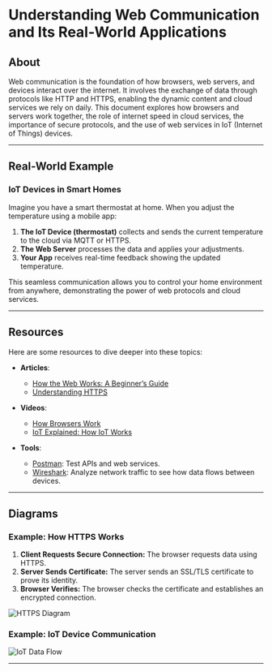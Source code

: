 # Understanding Web Communication and Its Real-World Applications

## About  
Web communication is the foundation of how browsers, web servers, and devices interact over the internet. It involves the exchange of data through protocols like HTTP and HTTPS, enabling the dynamic content and cloud services we rely on daily. This document explores how browsers and servers work together, the role of internet speed in cloud services, the importance of secure protocols, and the use of web services in IoT (Internet of Things) devices.

---

## Real-World Example  

### IoT Devices in Smart Homes  
Imagine you have a smart thermostat at home. When you adjust the temperature using a mobile app:  
1. **The IoT Device (thermostat)** collects and sends the current temperature to the cloud via MQTT or HTTPS.  
2. **The Web Server** processes the data and applies your adjustments.  
3. **Your App** receives real-time feedback showing the updated temperature.  

This seamless communication allows you to control your home environment from anywhere, demonstrating the power of web protocols and cloud services.

---

## Resources  

Here are some resources to dive deeper into these topics:  
- **Articles**:  
  - [How the Web Works: A Beginner’s Guide](https://developer.mozilla.org/en-US/docs/Learn/Common_questions/How_does_the_Internet_work)  
  - [Understanding HTTPS](https://www.cloudflare.com/learning/ssl/what-is-https/)  

- **Videos**:  
  - [How Browsers Work](https://www.youtube.com/watch?v=WjDrMKZWCt0)  
  - [IoT Explained: How IoT Works](https://www.youtube.com/watch?v=QSIPNhOiMoE)  

- **Tools**:  
  - [Postman](https://www.postman.com/): Test APIs and web services.  
  - [Wireshark](https://www.wireshark.org/): Analyze network traffic to see how data flows between devices.  

---

## Diagrams  

### Example: How HTTPS Works  

1. **Client Requests Secure Connection:** The browser requests data using HTTPS.  
2. **Server Sends Certificate:** The server sends an SSL/TLS certificate to prove its identity.  
3. **Browser Verifies:** The browser checks the certificate and establishes an encrypted connection.  

![HTTPS Diagram](https://upload.wikimedia.org/wikipedia/commons/4/4b/SSL-TLS_handshake.svg)  

### Example: IoT Device Communication  

![IoT Data Flow](https://upload.wikimedia.org/wikipedia/commons/3/38/IoT_Architecture_with_Device%2C_Edge_and_Cloud.svg)  



---

